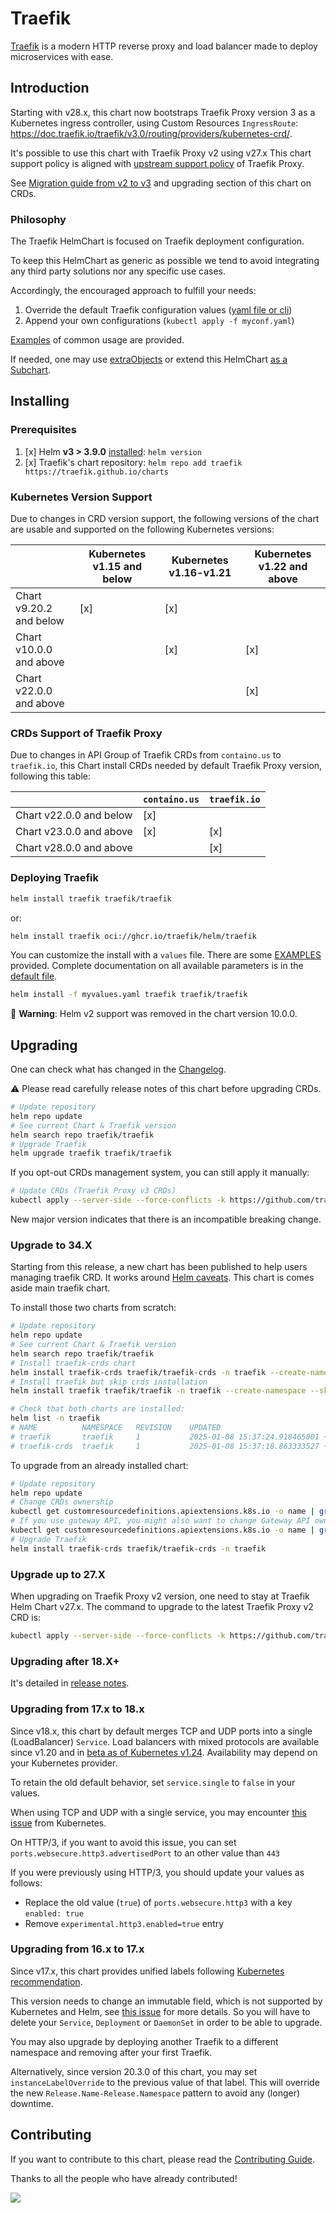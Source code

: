 # Traefik

[Traefik](https://traefik.io/) is a modern HTTP reverse proxy and load balancer made to deploy
microservices with ease.

## Introduction

Starting with v28.x, this chart now bootstraps Traefik Proxy version 3 as a Kubernetes ingress controller,
using Custom Resources `IngressRoute`: <https://doc.traefik.io/traefik/v3.0/routing/providers/kubernetes-crd/>.

It's possible to use this chart with Traefik Proxy v2 using v27.x
This chart support policy is aligned with [upstream support policy](https://doc.traefik.io/traefik/deprecation/releases/) of Traefik Proxy.

See [Migration guide from v2 to v3](https://doc.traefik.io/traefik/v3.0/migration/v2-to-v3/) and upgrading section of this chart on CRDs.

### Philosophy

The Traefik HelmChart is focused on Traefik deployment configuration.

To keep this HelmChart as generic as possible we tend
to avoid integrating any third party solutions nor any specific use cases.

Accordingly, the encouraged approach to fulfill your needs:

1. Override the default Traefik configuration values ([yaml file or cli](https://helm.sh/docs/chart_template_guide/values_files/))
2. Append your own configurations (`kubectl apply -f myconf.yaml`)

[Examples](https://github.com/traefik/traefik-helm-chart/blob/master/EXAMPLES.md) of common usage are provided.

If needed, one may use [extraObjects](./traefik/tests/values/extra.yaml) or extend this HelmChart [as a Subchart](https://helm.sh/docs/chart_template_guide/subcharts_and_globals/).

## Installing

### Prerequisites

1. [x] Helm **v3 > 3.9.0** [installed](https://helm.sh/docs/using_helm/#installing-helm): `helm version`
2. [x] Traefik's chart repository: `helm repo add traefik https://traefik.github.io/charts`

### Kubernetes Version Support

Due to changes in CRD version support, the following versions of the chart are usable and supported on the following Kubernetes versions:

|                         |  Kubernetes v1.15 and below | Kubernetes v1.16-v1.21 | Kubernetes v1.22 and above |
|-------------------------|-----------------------------|------------------------|----------------------------|
| Chart v9.20.2 and below | [x]                         | [x]                    |                            |
| Chart v10.0.0 and above |                             | [x]                    | [x]                        |
| Chart v22.0.0 and above |                             |                        | [x]                        |

### CRDs Support of Traefik Proxy

Due to changes in API Group of Traefik CRDs from `containo.us` to `traefik.io`, this Chart install CRDs needed by default Traefik Proxy version, following this table:

|                         |  `containo.us`              | `traefik.io`           |
|-------------------------|-----------------------------|------------------------|
| Chart v22.0.0 and below |  [x]                        |                        |
| Chart v23.0.0 and above |  [x]                        | [x]                    |
| Chart v28.0.0 and above |                             | [x]                    |

### Deploying Traefik

```bash
helm install traefik traefik/traefik
```

or:

```bash
helm install traefik oci://ghcr.io/traefik/helm/traefik
```

You can customize the install with a `values` file. There are some [EXAMPLES](./EXAMPLES.md) provided.
Complete documentation on all available parameters is in the [default file](./traefik/values.yaml).

```bash
helm install -f myvalues.yaml traefik traefik/traefik
```

🛂 **Warning**: Helm v2 support was removed in the chart version 10.0.0.

## Upgrading

One can check what has changed in the [Changelog](./traefik/Changelog.md).

:warning: Please read carefully release notes of this chart before upgrading CRDs.

```bash
# Update repository
helm repo update
# See current Chart & Traefik version
helm search repo traefik/traefik
# Upgrade Traefik
helm upgrade traefik traefik/traefik
```

If you opt-out CRDs management system, you can still apply it manually:

```bash
# Update CRDs (Traefik Proxy v3 CRDs)
kubectl apply --server-side --force-conflicts -k https://github.com/traefik/traefik-helm-chart/traefik-crds/
```

New major version indicates that there is an incompatible breaking change.

### Upgrade to 34.X

Starting from this release, a new chart has been published to help users managing traefik CRD. It works around [Helm caveats](https://helm.sh/docs/chart_best_practices/custom_resource_definitions/#some-caveats-and-explanations).
This chart is comes aside main traefik chart.

To install those two charts from scratch:

```bash
# Update repository
helm repo update
# See current Chart & Traefik version
helm search repo traefik/traefik
# Install traefik-crds chart
helm install traefik-crds traefik/traefik-crds -n traefik --create-namespace
# Install traefik but skip crds installation
helm install traefik traefik/traefik -n traefik --create-namespace --skip-crds

# Check that both charts are installed:
helm list -n traefik
# NAME        	NAMESPACE	REVISION	UPDATED                                	STATUS  	CHART             	APP VERSION
# traefik     	traefik  	1       	2025-01-08 15:37:24.918465001 +0100 CET	deployed	traefik-33.2.1    	v3.2.3     
# traefik-crds	traefik  	1       	2025-01-08 15:37:18.863333527 +0100 CET	deployed	traefik-crds-0.0.1	        
```

To upgrade from an already installed chart:
```bash
# Update repository
helm repo update
# Change CRDs ownership
kubectl get customresourcedefinitions.apiextensions.k8s.io -o name | grep traefik.io | xargs kubectl patch --type='json' -p='[{"op": "add", "path": "/metadata/labels", "value": {"app.kubernetes.io/managed-by":"Helm"}},{"op": "add", "path": "/metadata/annotations/meta.helm.sh~1release-name", "value":"traefik-crds"},{"op": "add", "path": "/metadata/annotations/meta.helm.sh~1release-namespace", "value":"traefik-crds"}]'
# If you use gateway API, you might also want to change Gateway API ownership
kubectl get customresourcedefinitions.apiextensions.k8s.io -o name | grep gateway.networking.k8s.io | xargs kubectl patch --type='json' -p='[{"op": "add", "path": "/metadata/labels", "value": {"app.kubernetes.io/managed-by":"Helm"}},{"op": "add", "path": "/metadata/annotations/meta.helm.sh~1release-name", "value":"traefik-crds"},{"op": "add", "path": "/metadata/annotations/meta.helm.sh~1release-namespace", "value":"traefik"}]'
# Upgrade Traefik
helm install traefik-crds traefik/traefik-crds -n traefik 
```

### Upgrade up to 27.X

When upgrading on Traefik Proxy v2 version, one need to stay at Traefik Helm Chart v27.x. The command to upgrade to the latest Traefik Proxy v2 CRD is:

```bash
kubectl apply --server-side --force-conflicts -k https://github.com/traefik/traefik-helm-chart/traefik/crds/?ref=v27
```

### Upgrading after 18.X+

It's detailed in [release notes](https://github.com/traefik/traefik-helm-chart/releases).

### Upgrading from 17.x to 18.x

Since v18.x, this chart by default merges TCP and UDP ports into a single (LoadBalancer) `Service`.
Load balancers with mixed protocols are available since v1.20 and in
[beta as of Kubernetes v1.24](https://kubernetes.io/docs/concepts/services-networking/service/#load-balancers-with-mixed-protocol-types).
Availability may depend on your Kubernetes provider.

To retain the old default behavior, set `service.single` to `false` in your values.

When using TCP and UDP with a single service, you may encounter
[this issue](https://github.com/kubernetes/kubernetes/issues/47249#issuecomment-587960741)
from Kubernetes.

On HTTP/3, if you want to avoid this issue, you can set
`ports.websecure.http3.advertisedPort` to an other value than `443`

If you were previously using HTTP/3, you should update your values as follows:
  - Replace the old value (`true`) of `ports.websecure.http3` with a key `enabled: true`
  - Remove `experimental.http3.enabled=true` entry

### Upgrading from 16.x to 17.x

Since v17.x, this chart provides unified labels following
[Kubernetes recommendation](https://kubernetes.io/docs/concepts/overview/working-with-objects/common-labels/).

This version needs to change an immutable field, which is not supported by
Kubernetes and Helm, see [this issue](https://github.com/helm/helm/issues/7350)
for more details.
So you will have to delete your `Service`,  `Deployment` or `DaemonSet` in
order to be able to upgrade.

You may also upgrade by deploying another Traefik to a different namespace and
removing after your first Traefik.

Alternatively, since version 20.3.0 of this chart, you may set `instanceLabelOverride` to the previous value of that label.
This will override the new `Release.Name-Release.Namespace` pattern to avoid any (longer) downtime.

## Contributing

If you want to contribute to this chart, please read the [Contributing Guide](./CONTRIBUTING.md).

Thanks to all the people who have already contributed!

<a href="https://github.com/traefik/traefik-helm-chart/graphs/contributors">
  <img src="https://contributors-img.web.app/image?repo=traefik/traefik-helm-chart" />
</a>
